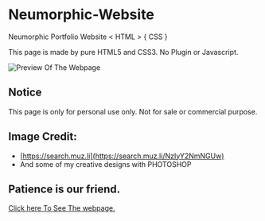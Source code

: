 # Neumorphic-Website
Neumorphic Portfolio Website &lt; HTML > { CSS }

This page is made by pure HTML5 and CSS3. No Plugin or Javascript. 

![Preview Of The Webpage](https://github.com/shu-vro/Neumorphic-Website/blob/main/resources/markup/Screenshot.png?raw=true)

## Notice
This page is only for personal use only. Not for sale or commercial purpose.

## Image Credit: 
- [https://search.muz.li](https://search.muz.li/NzIyY2NmNGUw)
- And some of my creative designs with PHOTOSHOP

## Patience is our friend.
[Click here To See The webpage.](https://shu-vro.github.io/Neumorphic-Website/index.html)
